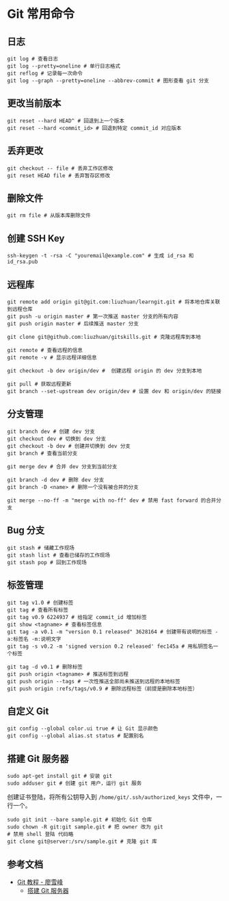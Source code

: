 # Git 常用命令

## 日志

```
git log # 查看日志
git log --pretty=oneline # 单行日志格式
git reflog # 记录每一次命令
git log --graph --pretty=oneline --abbrev-commit # 图形查看 git 分支
```

## 更改当前版本

```
git reset --hard HEAD^ # 回退到上一个版本
git reset --hard <commit_id> # 回退到特定 commit_id 对应版本
```

## 丢弃更改

```
git checkout -- file # 丢弃工作区修改
git reset HEAD file # 丢弃暂存区修改
```

## 删除文件

```
git rm file # 从版本库删除文件
```

## 创建 SSH Key

```
ssh-keygen -t -rsa -C "youremail@example.com" # 生成 id_rsa 和 id_rsa.pub
```

## 远程库

```
git remote add origin git@git.com:liuzhuan/learngit.git # 将本地仓库关联到远程仓库
git push -u origin master # 第一次推送 master 分支的所有内容
git push origin master # 后续推送 master 分支

git clone git@github.com:liuzhuan/gitskills.git # 克隆远程库到本地

git remote # 查看远程的信息
git remote -v # 显示远程详细信息

git checkout -b dev origin/dev #  创建远程 origin 的 dev 分支到本地

git pull # 获取远程更新
git branch --set-upstream dev origin/dev # 设置 dev 和 origin/dev 的链接
```

## 分支管理

```
git branch dev # 创建 dev 分支
git checkout dev # 切换到 dev 分支
git checkout -b dev # 创建并切换到 dev 分支
git branch # 查看当前分支

git merge dev # 合并 dev 分支到当前分支

git branch -d dev # 删除 dev 分支
git branch -D <name> # 删除一个没有被合并的分支

git merge --no-ff -m "merge with no-ff" dev # 禁用 fast forward 的合并分支
```

## Bug 分支

```
git stash # 储藏工作现场
git stash list # 查看已储存的工作现场
git stash pop # 回到工作现场
```

## 标签管理

```
git tag v1.0 # 创建标签
git tag # 查看所有标签
git tag v0.9 6224937 # 给指定 commit_id 增加标签
git show <tagname> # 查看标签信息
git tag -a v0.1 -m "version 0.1 released" 3628164 # 创建带有说明的标签 -a:标签名 -m:说明文字
git tag -s v0.2 -m 'signed version 0.2 released' fec145a # 用私钥签名一个标签

git tag -d v0.1 # 删除标签
git push origin <tagname> # 推送标签到远程
git push origin --tags # 一次性推送全部尚未推送到远程的本地标签
git push origin :refs/tags/v0.9 # 删除远程标签（前提是删除本地标签）
```

## 自定义 Git

```
git config --global color.ui true # 让 Git 显示颜色
git config --global alias.st status # 配置别名
```

## 搭建 Git 服务器

```
sudo apt-get install git # 安装 git
sudo adduser git # 创建 git 用户，运行 git 服务
```

创建证书登陆，将所有公钥导入到 `/home/git/.ssh/authorized_keys` 文件中，一行一个。

```
sudo git init --bare sample.git # 初始化 Git 仓库
sudo chown -R git:git sample.git # 把 owner 改为 git
# 禁用 shell 登陆 代码略
git clone git@server:/srv/sample.git # 克隆 git 库
```

## 参考文档

* [Git 教程 - 廖雪峰](http://www.liaoxuefeng.com/wiki/0013739516305929606dd18361248578c67b8067c8c017b000)
	* [搭建 Git 服务器](http://www.liaoxuefeng.com/wiki/0013739516305929606dd18361248578c67b8067c8c017b000/00137583770360579bc4b458f044ce7afed3df579123eca000)